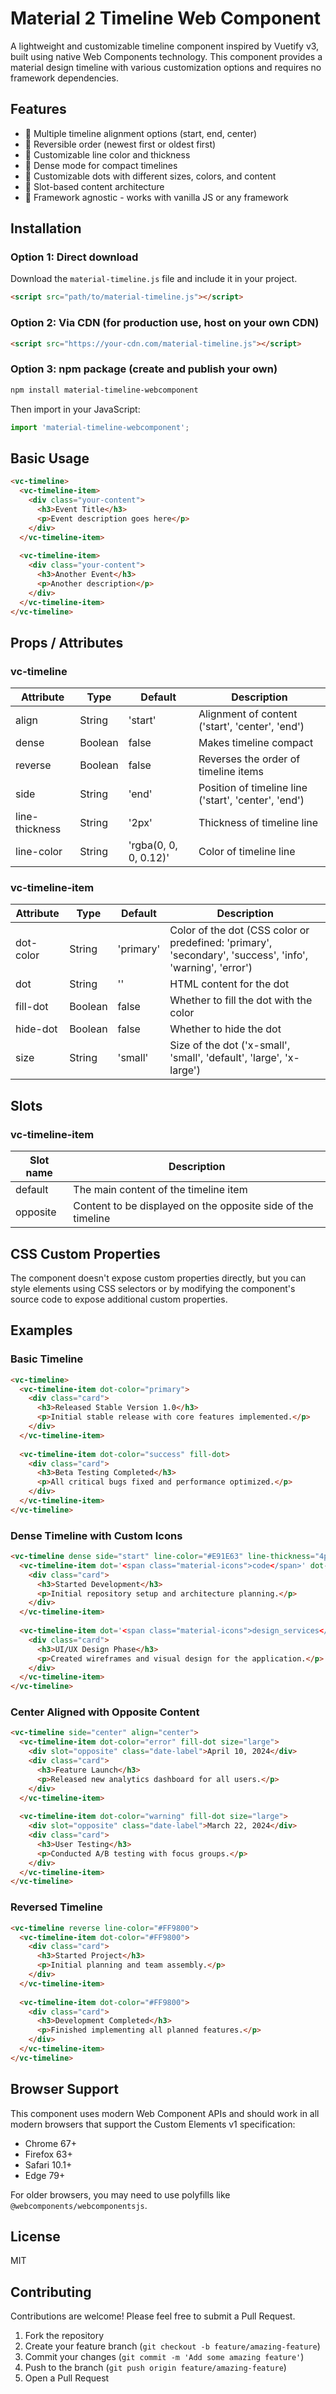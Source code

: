 # Material 2 Timeline Web Component

A lightweight and customizable timeline component inspired by Vuetify v3, built using native Web Components technology. This component provides a material design timeline with various customization options and requires no framework dependencies.

## Features

- 🌈 Multiple timeline alignment options (start, end, center)
- 🔄 Reversible order (newest first or oldest first)
- 🎨 Customizable line color and thickness
- 📏 Dense mode for compact timelines
- 💠 Customizable dots with different sizes, colors, and content
- 🧩 Slot-based content architecture
- 🔌 Framework agnostic - works with vanilla JS or any framework

## Installation

### Option 1: Direct download
Download the `material-timeline.js` file and include it in your project.

```html
<script src="path/to/material-timeline.js"></script>
```

### Option 2: Via CDN (for production use, host on your own CDN)
```html
<script src="https://your-cdn.com/material-timeline.js"></script>
```

### Option 3: npm package (create and publish your own)
```bash
npm install material-timeline-webcomponent
```

Then import in your JavaScript:
```javascript
import 'material-timeline-webcomponent';
```

## Basic Usage

```html
<vc-timeline>
  <vc-timeline-item>
    <div class="your-content">
      <h3>Event Title</h3>
      <p>Event description goes here</p>
    </div>
  </vc-timeline-item>
  
  <vc-timeline-item>
    <div class="your-content">
      <h3>Another Event</h3>
      <p>Another description</p>
    </div>
  </vc-timeline-item>
</vc-timeline>
```

## Props / Attributes

### vc-timeline

| Attribute      | Type    | Default | Description                                   |
|----------------|---------|---------|-----------------------------------------------|
| align          | String  | 'start' | Alignment of content ('start', 'center', 'end') |
| dense          | Boolean | false   | Makes timeline compact                        |
| reverse        | Boolean | false   | Reverses the order of timeline items          |
| side           | String  | 'end'   | Position of timeline line ('start', 'center', 'end') |
| line-thickness | String  | '2px'   | Thickness of timeline line                    |
| line-color     | String  | 'rgba(0, 0, 0, 0.12)' | Color of timeline line        |

### vc-timeline-item

| Attribute | Type    | Default   | Description                                   |
|-----------|---------|-----------|-----------------------------------------------|
| dot-color | String  | 'primary' | Color of the dot (CSS color or predefined: 'primary', 'secondary', 'success', 'info', 'warning', 'error') |
| dot       | String  | ''        | HTML content for the dot                      |
| fill-dot  | Boolean | false     | Whether to fill the dot with the color        |
| hide-dot  | Boolean | false     | Whether to hide the dot                       |
| size      | String  | 'small'   | Size of the dot ('x-small', 'small', 'default', 'large', 'x-large') |

## Slots

### vc-timeline-item

| Slot name | Description                                   |
|-----------|-----------------------------------------------|
| default   | The main content of the timeline item         |
| opposite  | Content to be displayed on the opposite side of the timeline |

## CSS Custom Properties

The component doesn't expose custom properties directly, but you can style elements using CSS selectors or by modifying the component's source code to expose additional custom properties.

## Examples

### Basic Timeline

```html
<vc-timeline>
  <vc-timeline-item dot-color="primary">
    <div class="card">
      <h3>Released Stable Version 1.0</h3>
      <p>Initial stable release with core features implemented.</p>
    </div>
  </vc-timeline-item>
  
  <vc-timeline-item dot-color="success" fill-dot>
    <div class="card">
      <h3>Beta Testing Completed</h3>
      <p>All critical bugs fixed and performance optimized.</p>
    </div>
  </vc-timeline-item>
</vc-timeline>
```

### Dense Timeline with Custom Icons

```html
<vc-timeline dense side="start" line-color="#E91E63" line-thickness="4px">
  <vc-timeline-item dot='<span class="material-icons">code</span>' dot-color="#E91E63" fill-dot>
    <div class="card">
      <h3>Started Development</h3>
      <p>Initial repository setup and architecture planning.</p>
    </div>
  </vc-timeline-item>
  
  <vc-timeline-item dot='<span class="material-icons">design_services</span>' dot-color="#9C27B0" fill-dot>
    <div class="card">
      <h3>UI/UX Design Phase</h3>
      <p>Created wireframes and visual design for the application.</p>
    </div>
  </vc-timeline-item>
</vc-timeline>
```

### Center Aligned with Opposite Content

```html
<vc-timeline side="center" align="center">
  <vc-timeline-item dot-color="error" fill-dot size="large">
    <div slot="opposite" class="date-label">April 10, 2024</div>
    <div class="card">
      <h3>Feature Launch</h3>
      <p>Released new analytics dashboard for all users.</p>
    </div>
  </vc-timeline-item>
  
  <vc-timeline-item dot-color="warning" fill-dot size="large">
    <div slot="opposite" class="date-label">March 22, 2024</div>
    <div class="card">
      <h3>User Testing</h3>
      <p>Conducted A/B testing with focus groups.</p>
    </div>
  </vc-timeline-item>
</vc-timeline>
```

### Reversed Timeline

```html
<vc-timeline reverse line-color="#FF9800">
  <vc-timeline-item dot-color="#FF9800">
    <div class="card">
      <h3>Started Project</h3>
      <p>Initial planning and team assembly.</p>
    </div>
  </vc-timeline-item>
  
  <vc-timeline-item dot-color="#FF9800">
    <div class="card">
      <h3>Development Completed</h3>
      <p>Finished implementing all planned features.</p>
    </div>
  </vc-timeline-item>
</vc-timeline>
```

## Browser Support

This component uses modern Web Component APIs and should work in all modern browsers that support the Custom Elements v1 specification:

- Chrome 67+
- Firefox 63+
- Safari 10.1+
- Edge 79+

For older browsers, you may need to use polyfills like `@webcomponents/webcomponentsjs`.

## License

MIT

## Contributing

Contributions are welcome! Please feel free to submit a Pull Request.

1. Fork the repository
2. Create your feature branch (`git checkout -b feature/amazing-feature`)
3. Commit your changes (`git commit -m 'Add some amazing feature'`)
4. Push to the branch (`git push origin feature/amazing-feature`)
5. Open a Pull Request